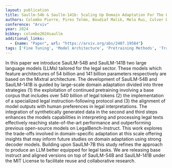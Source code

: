 ```yaml
---
layout: publication
title: Saullm-54b & Saullm-141b: Scaling Up Domain Adaptation For The Legal Domain
authors: Colombo Pierre, Pires Telmo, Boudiaf Malik, Melo Rui, Culver Dominic, Morgado Sofia, Malaboeuf Etienne, Hautreux Gabriel, Charpentier Johanne, Desa Michael
conference: "Arxiv"
year: 2024
bibkey: colombo2024saullm
additional_links:
  - {name: "Paper", url: "https://arxiv.org/abs/2407.19584"}
tags: ['Fine Tuning', 'Model Architecture', 'Pretraining Methods', 'Training Techniques']
---
```

In this paper we introduce SaulLM-54B and SaulLM-141B two large language models (LLMs) tailored for the legal sector. These models which feature architectures of 54 billion and 141 billion parameters respectively are based on the Mixtral architecture. The development of SaulLM-54B and SaulLM-141B is guided by large-scale domain adaptation divided into three strategies (1) the exploitation of continued pretraining involving a base corpus that includes over 540 billion of legal tokens (2) the implementation of a specialized legal instruction-following protocol and (3) the alignment of model outputs with human preferences in legal interpretations. The integration of synthetically generated data in the second and third steps enhances the models capabilities in interpreting and processing legal texts effectively reaching state-of-the-art performance and outperforming previous open-source models on LegalBench-Instruct. This work explores the trade-offs involved in domain-specific adaptation at this scale offering insights that may inform future studies on domain adaptation using strong decoder models. Building upon SaulLM-7B this study refines the approach to produce an LLM better equipped for legal tasks. We are releasing base instruct and aligned versions on top of SaulLM-54B and SaulLM-141B under the MIT License to facilitate reuse and collaborative research.
